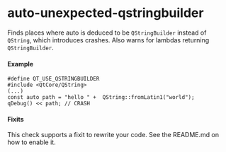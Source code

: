 # auto-unexpected-qstringbuilder

Finds places where auto is deduced to be `QStringBuilder` instead of `QString`, which introduces crashes.
Also warns for lambdas returning `QStringBuilder`.

#### Example

    #define QT_USE_QSTRINGBUILDER
    #include <QtCore/QString>
    (...)
    const auto path = "hello " +  QString::fromLatin1("world");
    qDebug() << path; // CRASH

#### Fixits

This check supports a fixit to rewrite your code. See the README.md on how to enable it.
